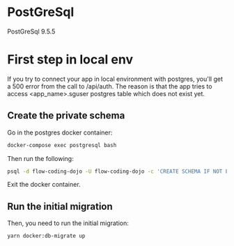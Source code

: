 PostGreSql
==============

PostGreSql 9.5.5

First step in local env
=======================

If you try to connect your app in local environment with postgres, you'll get a 500 error from the call to /api/auth.
The reason is that the app tries to access <app_name>.sguser postgres table which does not exist yet.

Create the private schema
-------------------------

Go in the postgres docker container:
``` bash
docker-compose exec postgresql bash
```
Then run the following:
``` bash
psql -d flow-coding-dojo -U flow-coding-dojo -c 'CREATE SCHEMA IF NOT EXISTS AUTHORIZATION "flow-coding-dojo"'
```

Exit the docker container.

Run the initial migration
-------------------------

Then, you need to run the initial migration:
``` bash
yarn docker:db-migrate up
```

